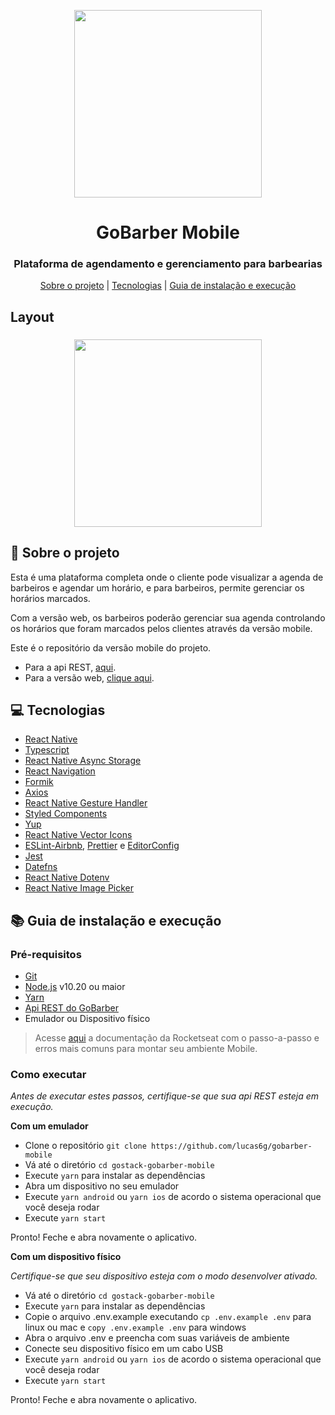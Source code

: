 <p align="center">
    <img width="300" align="center" src="https://miro.medium.com/max/1400/1*AXpOpbBPt8FJCDNjyROhxA.png">
</p>

<h1 align="center">
    GoBarber Mobile
</h1>

<h3 align="center">
Plataforma de agendamento e gerenciamento para barbearias
</h3>

<p align="center">
  <a href="#rocket-sobre-o-projeto">Sobre o projeto</a> | <a href="#computer-tecnologias">Tecnologias</a> | <a href="#books-guia-de-instalação-e-execução">Guia de instalação e execução</a>
</p>

## Layout

<h3 align="center">
  <img width="300" src="https://image.winudf.com/v2/image1/Y29tLmZ1c3JvZGFoMDYxLmFwcGdvYmFyYmVyX3NjcmVlbl8wXzE2MDc1NDc1NTFfMDk1/screen-0.jpg?fakeurl=1&type=.jpg">
</h3>

## :rocket: Sobre o projeto

<p>Esta é uma plataforma completa onde o cliente pode visualizar a agenda de barbeiros e agendar um horário,
e para barbeiros, permite gerenciar os horários marcados.</p>

<p>Com a versão web, os barbeiros poderão gerenciar sua agenda controlando os horários que foram marcados pelos clientes através da versão mobile.</p>

<p>Este é o repositório da versão mobile do projeto.</p>

<ul>
  <li>Para a api REST, <a href="https://github.com/lucas6g/gobarber-api">aqui</a>.</li>
  <li>Para a versão web, <a href="https://github.com/lucas6g/gobarber-web">clique aqui</a>.</li>
</ul>

## :computer: Tecnologias

- [React Native](https://reactnative.dev/)
- [Typescript](https://www.typescriptlang.org/)
- [React Native Async Storage](https://github.com/react-native-community/async-storage)
- [React Navigation](https://reactnavigation.org/)
- [Formik](https://formik.org)
- [Axios](https://github.com/axios/axios)
- [React Native Gesture Handler](https://software-mansion.github.io/react-native-gesture-handler/)
- [Styled Components](https://styled-components.com/)
- [Yup](https://github.com/jquense/yup)
- [React Native Vector Icons](https://github.com/oblador/react-native-vector-icons)
- [ESLint-Airbnb](https://eslint.org/), [Prettier](https://prettier.io/) e [EditorConfig](https://editorconfig.org/)
- [Jest](https://jestjs.io/)
- [Datefns](https://date-fns.org/)
- [React Native Dotenv](https://github.com/zetachang/react-native-dotenv)
- [React Native Image Picker](https://github.com/react-native-image-picker)

## :books: Guia de instalação e execução

### Pré-requisitos

- [Git](https://git-scm.com/)
- [Node.js](https://nodejs.org/en/) v10.20 ou maior
- [Yarn](https://yarnpkg.com/)
- [Api REST do GoBarber](https://github.com/lucas6g/gobarber-api)
- Emulador ou Dispositivo físico

<blockquote>Acesse <a href="https://react-native.rocketseat.dev">aqui</a> a documentação da Rocketseat com o passo-a-passo e erros mais comuns para montar seu ambiente Mobile.</blockquote>

### Como executar

<i>Antes de executar estes passos, certifique-se que sua api REST esteja em execução.</i>

<strong>Com um emulador</strong>

- Clone o repositório `git clone https://github.com/lucas6g/gobarber-mobile`
- Vá até o diretório `cd gostack-gobarber-mobile`
- Execute `yarn` para instalar as dependências
- Abra um dispositivo no seu emulador
- Execute `yarn android` ou `yarn ios` de acordo o sistema operacional que você deseja rodar
- Execute `yarn start`

Pronto! Feche e abra novamente o aplicativo.

<strong>Com um dispositivo físico</strong>

<i>Certifique-se que seu dispositivo esteja com o modo desenvolver ativado.</i>

- Vá até o diretório `cd gostack-gobarber-mobile`
- Execute `yarn` para instalar as dependências
- Copie o arquivo .env.example executando `cp .env.example .env` para linux ou mac e `copy .env.example .env` para windows
- Abra o arquivo .env e preencha com suas variáveis de ambiente
- Conecte seu dispositivo físico em um cabo USB
- Execute `yarn android` ou `yarn ios` de acordo o sistema operacional que você deseja rodar
- Execute `yarn start`

Pronto! Feche e abra novamente o aplicativo.
